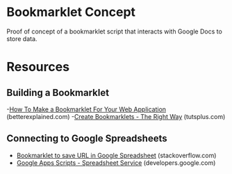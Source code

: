 # Bookmarklet Concept
Proof of concept of a bookmarklet script that interacts with Google Docs to store data.

# Resources
## Building a Bookmarklet
-[How To Make a Bookmarklet For Your Web Application](http://betterexplained.com/articles/how-to-make-a-bookmarklet-for-your-web-application/) (betterexplained.com)
-[Create Bookmarklets - The Right Way](http://code.tutsplus.com/tutorials/create-bookmarklets-the-right-way--net-18154) (tutsplus.com)

## Connecting to Google Spreadsheets
- [Bookmarklet to save URL in Google Spreadsheet](http://stackoverflow.com/questions/15592094/bookmarklet-to-save-url-in-google-spreadsheet) (stackoverflow.com)
- [Google Apps Scripts - Spreadsheet Service](https://developers.google.com/apps-script/reference/spreadsheet/) (developers.google.com)

